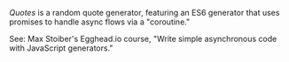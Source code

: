 *Quotes* is a random quote generator, featuring an ES6 generator that uses promises to handle async flows via a "coroutine."

See: Max Stoiber's Egghead.io course, "Write simple asynchronous code with JavaScript generators."
